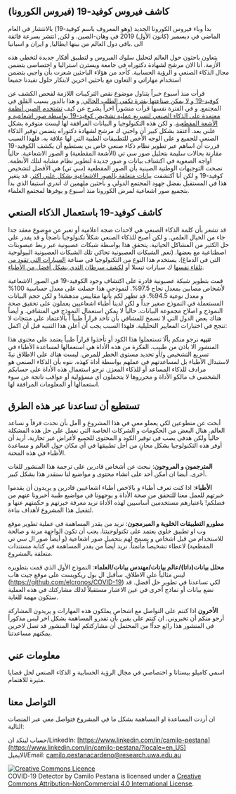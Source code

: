 
## كاشف فيروس كوفيد-19 (فيروس الكورونا)

بدأ وباء فيروس الكورونا الجديد (وهو المعروف باسم كوفيد-19) بالانتشار في العام الماضي في ديسمبر (كانون الأول) 2019 في وهان-الصين. و لكن, انتشر بسرعة فائقة الى .باقي دول العالم من بينها ايطاليا, و ايران و اسبانيا

يتعاون باحثون حول العالم لتحليل سلوك الفيروس و لتطبيق أفكار جديدة لتخطي هذه الأزمة. أنا الان مرشح لشهادة دكتوراه في جامعة ويسترن  استراليا و اختصاصي يتضمن مجال الذكاء الصنعي و الرؤية الحسابية. كأحد من هؤلاء الباحثين شعرت بأن واجبي يتضمن استخدام مهاراتي و التعاون مع باحثين اخرين لابتكار حلول تفيدنا جميعا


قرأت منذ أسبوع خبراً يتناول موضوع نقص التركيبات اللازمة لفحص الكشف عن [كوفيد-19 و لا يمكن صناعتها بفترة تكفي الطلب الحالي](https://www.usatoday.com/story/news/2020/03/11/coronavirus-covid-19-response-hurt-by-shortage-testing-components/5013586002/), و هذا بالدور يسبب القلق في المجتمع. و في الفترة نفسها قرأت منشوراً اخراً يشرح عن كيف [تشتخدم الصين أنظمة معتمدة على الذكاء الصنعي لتسريع عملية تشخيص كوفيد-19 بواسطة صور اشعاعية و الأشعة المقطعية](https://www.bioworld.com/articles/433530-china-uses-ai-in-medical-imaging-to-speed-up-covid-19-diagnosis). و لكن هذه التكنولوجيا و البيانات المرافقة لها ليست متوفرة بشكل علني بعد. أعتقد بشكل كبير أن واجبي ك مرشح لشهادة دكتوراه  يتضمن توفير الذكاء الصنعي للجميع و على الوجه الأخص للتطبيقات الطبية التي لها علاقة به. فلهذا السبب قررت أن اساهم عبر تطوير نظام ذكاء صنعي خاص بي يستطيع أن يكشف الكوفيد-19 مقارنة بحالات سليمة بتحليل صور سي تي (الأشعة المقطعية) و الصور الاشعاعية.  حالياً أواجه الصعوية في اكشتاف بيانات و صور جديدة لتطوير نظام مشابه لتلك الأنظمة. نصحت التوجيهات الوطنية الصينية بأن الصور المقطعية (سي   تي) هي الأفضل لتشخيص كوفيد-19 و لكن أنا أكتشفت  [بيانات متعلقة بالصور الاشعاعية بشكل علني اكثر](https://github.com/ieee8023/covid-chestxray-dataset/blob/master/README.md?fbclid=IwAR30yTGBr55WXdCngCoICDENHycmdL2bGwlvl1ckdZM-ucjGH10Uakz7khk). قد يتغير هذا في المستقبل بفضل جهود المجتمع الدولي و باحثين ملهمين ك أندري استيفا الذي بدأ بتجميع صور اشعاعية لمرض الكورونا منذ أسبوع و يوفرها لمجتمع العلماء.

## كاشف كوفيد-19  باستعمال الذكاء الصنعي

قد تشعر بأن كلمة الذكاء الصنعي هي لاحداث ضجة اعلامية أو تعبر عن موضوع معقد جدا جاء من الخيال العلمي. و لكن أصبح للذكاء الصنعي شكلاً تكنولوجياً ناضجاً و قد يقدر على حل الكثير من المشاكل الحياتية. يتحقق هذا بواسطة شبكات عصبونية عبر ربط عبصوبنات اصطناعية مع بعضها. (نعم, الشبكات العصبونية تحاكي تلك الشبكات العصبونية البيولوجية التي في الدماغ). يستخدم هذا النوع من التكنولوجيا في صناعة [السيارات التي تقود من تلقاء نفسها](https://www.tesla.com/en_AU/autopilotAI) ك سيارات تيسلا أو [لكشف سرطان الثدي بشكل أفضل من الأطباء](https://www.bloomberg.com/news/articles/2020-01-02/google-shows-ai-can-spot-breast-cancer-better-than-doctors). 

قمت بتطوير شبكة عصبونية قادرة على اكتشاف وجود الكوفيد-19 في الصور الاشعاعية لأشخاص مصابين بمعدل نجاح 97.5%. لنموذجي هذا حصلت على معدل حساسية 100% و معدل نوعية 94.5%ّ. قد تظهر لكم بأنها مقاييس مدهشة! و لكن حجم البيانات المستعملة في النموذج صغير جداً و لكن لدينا أطباء اشعاعيين يعملون على تحقيق صحة النموذج و اصلاح مجموعة البيانات. حالياً لا يمكن استعمال النموذج في المشافي. و أيضاً هناك بعض الدول التي لا تسمح للمشافي بأن تاخد قراراً طبياً اً بالاعتماد على منتجات لا تنجح في اختبارات المعايير التحليلية. فلهذا السبب يجب أن أعلن هذا التنبيه قبل أن اكمل:

**تنبيه** نرجو منكم بألّا تستعملوا هذا الكود أو تأخذوا قراراً طبياً يعتمد على محتوى هذا المنشور الا باذن من طبيب. الفكرة من هذه الأداة هي استعمالها لمساعدة الأطباء في تسريع التشخيص و/أو تحديد مستوى الخطر للمرض. ليست هناك على الاطلاق نيةً لاستبدال الأطباء بل لمساعدتهم في عملهم بواسطة أداة كهذه. ننوه بأن الذكاء الصنعي هو مرادف للذكاء المساعد أو للذكاء المعزز. نرجو استعمال هذه الأداة على حسابكم الشخصي ف مالكو الأداة و محرروها لا يتحملون أي مسؤولية أو عواقب ناتجة عن سوء استعمالها أو المعلومات المرافقة لها. 

## تستطيع أن تساعدنا عبر هذه الطرق

أبحث عن متطوعين لكي يعملو معي في هذا المشروع و أأمل بأن نحدث فرقاً و نساعد العالم. هنال البعض من الحكومات و الشركات الخاصة التي تعمل على حل هذه المشكلة حالياً ولكن هدفي يصب في توفير الكود و المحتوى للجميع لأغراض غير تجارية. أريد أن أوفر هذه التكنولوجيا بشكل مجانٍ من أجل تطبيقها في أي مكان حول العالم و مساعدة الأطباء في هذه المحنة.

**المترجمون و المروجون**: نبحث عن أشخاص قادرين على ترجمة هذا المنشور للغات أخرى. أيضا ان أمكن أحد على انشاء محتوى و مواضيع لنا سنقدر هذا بشكل كبير. 

**الأطباء**: اذا كنت تعرف أطباء و بالاخص أطباء اشعاعيين قادرين و يريدون أن يقدموا خبرتهم للعمل معنا للتحقق من صحة الأداة و يوجهونا في مواضيع طبية أخبرونا عنهم من فضلكم! باعتبارهم مستخدمين أساسيين لهذه الأداة نريد معرفة خبرتهم و حكمتهم عنها و لتفعيل هذا المشروع لأهداف بناءة.

**مطورو التطبيقات الخلوية و المبرمجون**: نريد من يقدر المساهمة في عملية تطوير موقع وب او تطبيق خلوي يعتمد على  تكنولوجيتنا. يجب أن تكون الواجهة مرنة و صالحة للاستخدام من قبل اشخاص و يسمح لهم بتحميل صور اشعاعية (و أيضاً صور ال سي تي المقطعية) لاعطاء تشخيصاً مأتمتاً. نريد أيضاً من يقدر المساهمة في كتابة مستندات متعلقة بالمشروع.

**محلل بيانات(داتا)/عالم بيانات/مهندس بيانات/العلماء**: النموذج الأول الذي قمت بتطويره ليس مثالياً على الاطلاق. سأقبل ال بول ريكويست على موقع جيت هاب (https://github.com/elcronos/COVID-19) لكي تساعدنا في تطوير حل أفضل. قد نضع بيانات أو نماذج أخرى في عين الاعتبار مستقبلاً لذلك مشاركتك في هذه العملية ستكون مهمة للغاية.

**الأخرون** اذا كنتم على التواصل مع اشخاص يملكون هذه المهارات و يريدون المشاركة أرجو منكم أن تخبروني. ان كنتم على يقين بأن تقدرو المساهمة بشكل اخر ليس مذكوراً في المنشور هذا رائع جداً! من المحتمل أن مشاركتكم لهذا المنشور قد تصل لاخرين يمكنهم مساعدتنا.

## معلومات عني
اسمي كاميلو بيستانا و اختصاصي في مجال الرؤية الحسابية و الذكاء الصنعي لحل قضايا مثيرة للاهتمام.

## التواصل معنا

ان أردت المساعدة او المساهمة بشكل ما في المشروع فتواصل معي عبر المنصات التالية:

حساب لينكد ان/LinkedIn: [https://www.linkedin.com/in/camilo-pestana](https://www.linkedin.com/in/camilo-pestana/?locale=en_US)  
الايميل/Email: [camilo.pestanacardeno@research.uwa.edu.au](mailto:camilo.pestanacardeno@research.uwa.edu.au)

<a rel="license" href="http://creativecommons.org/licenses/by-nc/4.0/"><img alt="Creative Commons Licence" style="border-width:0" src="https://i.creativecommons.org/l/by-nc/4.0/88x31.png" /></a><br /><span xmlns:dct="http://purl.org/dc/terms/" property="dct:title">COVID-19 Detector</span> by <span xmlns:cc="http://creativecommons.org/ns#" property="cc:attributionName">Camilo Pestana</span> is licensed under a <a rel="license" href="http://creativecommons.org/licenses/by-nc/4.0/">Creative Commons Attribution-NonCommercial 4.0 International License</a>.

